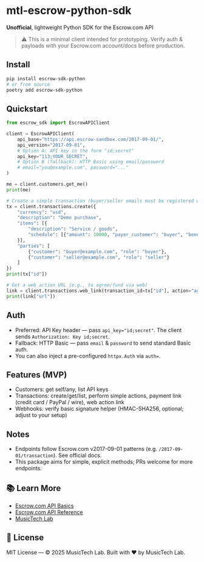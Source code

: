 # mtl-escrow-python-sdk

**Unofficial**, lightweight Python SDK for the Escrow.com API

> ⚠️ This is a minimal client intended for prototyping. Verify auth & payloads with your Escrow.com account/docs before production.

## Install

```bash
pip install escrow-sdk-python
# or from source
poetry add escrow-sdk-python
```

## Quickstart

```python
from escrow_sdk import EscrowAPIClient

client = EscrowAPIClient(
    api_base="https://api.escrow-sandbox.com/2017-09-01/",
    api_version="2017-09-01",
    # Option A: API key in the form "id;secret"
    api_key="113;YOUR_SECRET",
    # Option B (fallback): HTTP Basic using email/password
    # email="you@example.com", password="..."
)

me = client.customers.get_me()
print(me)

# Create a simple transaction (buyer/seller emails must be registered with Escrow)
tx = client.transactions.create({
    "currency": "usd",
    "description": "Demo purchase",
    "items": [{
        "description": "Service / goods",
        "schedule": [{"amount": 10000, "payer_customer": "buyer", "beneficiary_customer": "seller"}]
    }],
    "parties": [
        {"customer": "buyer@example.com", "role": "buyer"},
        {"customer": "seller@example.com", "role": "seller"}
    ]
})
print(tx["id"])

# Get a web action URL (e.g., to agree/fund via web)
link = client.transactions.web_link(transaction_id=tx["id"], action="agree")
print(link["url"])
```

## Auth

- Preferred: API Key header — pass `api_key="id;secret"`. The client sends `Authorization: Key id;secret`.
- Fallback: HTTP Basic — pass `email` & `password` to send standard Basic auth.
- You can also inject a pre-configured `httpx.Auth` via `auth=`.

## Features (MVP)

- Customers: get self/any, list API keys
- Transactions: create/get/list, perform simple actions, payment link (credit card / PayPal / wire), web action link
- Webhooks: verify basic signature helper (HMAC-SHA256, optional; adjust to your setup)

## Notes

- Endpoints follow Escrow.com v2017-09-01 patterns (e.g. `/2017-09-01/transaction`). See official docs.
- This package aims for simple, explicit methods; PRs welcome for more endpoints.

## 📚 Learn More

- [Escrow.com API Basics](https://www.escrow.com/api/docs/basics)
- [Escrow.com API Reference](https://www.escrow.com/api/docs/reference)
- [MusicTech Lab](https://musictechlab.com)

## 🪪 License

MIT License — © 2025 MusicTech Lab.
Built with ❤️ by MusicTech Lab.
